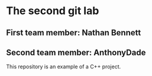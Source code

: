 # The second git lab
## First team member: Nathan Bennett
## Second team member: AnthonyDade
This repository is an example of a C++ project.

